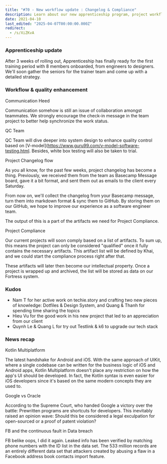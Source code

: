 ```yaml
---
title: "#70 - New workflow update : Changelog & Compliance"
description: Learn about our new apprenticeship program, project workflow improvements, quality control updates, and the latest tech news including Kotlin Multiplatform and data breach insights.
date: 2021-04-10
last_edited: "2025-04-07T00:00:00.000Z"
redirect:
  - /s/XiZKvA
---
```


### Apprenticeship update

After 3 weeks of rolling out, Apprenticeship has finally ready for the first training period with 8 members onboarded, from engineers to designers. We'll soon gather the seniors for the trainer team and come up with a detailed strategy.

### Workflow & quality enhancement

Communication Heed

Communication somehow is still an issue of collaboration amongst teammates. We strongly encourage the check-in message in the team project to better help synchronize the work status.

QC Team

QC Team will dive deeper into system design to enhance quality control based on [V-model](<https://www.guru99.com/v-model-software-testing.html>. Besides, white box testing will also be taken to trial.

Project Changelog flow

As you all know, for the past few weeks, project changelog has become a thing. Previously, we received them from the team as Basecamp Message board, gave it a bit format, and sent them out as emails to the client every Saturday.

From now on, we'll collect the changelog from your Basecamp message, turn them into markdown format & sync them to GitHub. By storing them on our GitHub, we hope to improve our experience as a software engineer team.

The output of this is a part of the artifacts we need for Project Compliance.

Project Compliance

Our current projects will soon comply based on a list of artifacts. To sum up, this means the project can only be considered "qualified" once it fully contains the necessary artifacts. This artifact list will be defined by Khai, and we could start the compliance process right after that.

These artifacts will later then become our intellectual property. Once a project is wrapped up and archived, the list will be stored as data on our Fortress system.

### Kudos

- Nam T for her active work on techie.story and crafting two new pieces of knowledge: Dotfiles & Design System, and Quang & Thanh for spending time sharing the topics
- Hieu Vu for the good work in his new project that led to an appreciation from our client
- Quynh Le & Quang L for try out Testlink & k6 to upgrade our tech stack

### News recap

Kotlin Multiplatform

The latest handshake for Android and iOS. With the same approach of UIKit, where a single codebase can be written for the business logic of iOS and Android apps, Kotlin Multiplatform doesn't place any restriction on how the app's UI should be developed. In fact, the Kotlin syntax is even easier for iOS developers since it's based on the same modern concepts they are used to.

Google vs Oracle

According to the Supreme Court, who handed Google a victory over the battle: Prewritten programs are shortcuts for developers. This inevitably raised an opinion wave: Should this be considered a legal exculpation for open-sourced or a proof of patent violation?

FB and the continuous fault in Data breach

FB belike oops, I did it again. Leaked info has been verified by matching phone numbers with the ID list in the data set. The 533 million records are an entirely different data set that attackers created by abusing a flaw in a Facebook address book contacts import feature.
